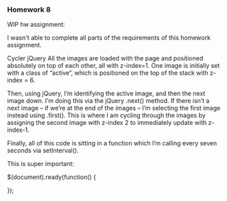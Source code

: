 ### Homework 8

WIP hw assignment:

I wasn't able to complete all parts of the requirements of this homework assignment.


Cycler jQuery
All the images are loaded with the page and positioned absolutely on top of each other, all with z-index=1. One image is initially set with a class of “active”, which is positioned on the top of the stack with z-index = 6.

Then, using jQuery, I’m identifying the active image, and then the next image down. I’m doing this via the jQuery .next() method. If there isn’t a next image – if we’re at the end of the images – I’m selecting the first image instead using .first(). This is where I am cycling through the images by assigning the second image with z-index 2 to immediately update with z-index-1.

Finally, all of this code is sitting in a function which I’m calling every seven seconds via setInterval().

This is super important:

$(document).ready(function() {

});
